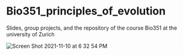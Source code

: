 # Bio351_principles_of_evolution
 Slides, group projects, and the repository of the course Bio351 at the university of Zurich
 
 
 ![Screen Shot 2021-11-10 at 6 32 54 PM](https://user-images.githubusercontent.com/6492012/141163845-98ce9bf0-1e03-4606-9878-b7fc81e29a88.png)
